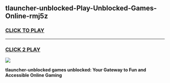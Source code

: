 
## tlauncher-unblocked-Play-Unblocked-Games-Online-rmj5z
<h3>
<a href="https://premium76.site?title=tlauncher-unblocked&ref=25A">CLICK TO PLAY</a></h3>
<hr>

<h3>
<a href="https://premium76.site?title=tlauncher-unblocked&ref=25A">CLICK 2 PLAY</a>
  
</h3>

<a href="https://premium76.site?title=tlauncher-unblocked&ref=25A"><img src="https://clearcache.store/games.png"></a>


**tlauncher-unblocked games unblocked: Your Gateway to Fun and Accessible Online Gaming**
